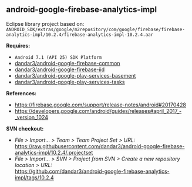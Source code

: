 ## android-google-firebase-analytics-impl

Eclipse library project based on:<br/>
`ANDROID_SDK/extras/google/m2repository/com/google/firebase/firebase-analytics-impl/10.2.4/firebase-analytics-impl-10.2.4.aar`

**Requires:**
- `Android 7.1 (API 25) SDK Platform`
- [dandar3/android-google-firebase-common](https://github.com/dandar3/android-google-firebase-common/tree/10.2.4)
- [dandar3/android-google-firebase-iid](https://github.com/dandar3/android-google-firebase-iid/tree/10.2.4)
- [dandar3/android-google-play-services-basement](https://github.com/dandar3/android-google-play-services-basement/tree/10.2.4)
- [dandar3/android-google-play-services-tasks](https://github.com/dandar3/android-google-play-services-tasks/tree/10.2.4)


**References:**
- https://firebase.google.com/support/release-notes/android#20170428
- https://developers.google.com/android/guides/releases#april_2017_-_version_1024

**SVN checkout:**
- _File > Import... > Team > Team Project Set > URL:_<br/>
  https://raw.githubusercontent.com/dandar3/android-google-firebase-analytics-impl/10.2.4/.projectset
- _File > Import... > SVN > Project from SVN > Create a new repository location > URL:_<br/> 
  https://github.com/dandar3/android-google-firebase-analytics-impl/tags/10.2.4
